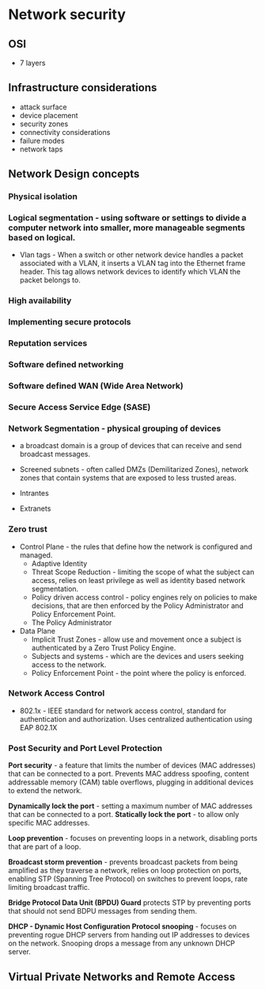 # Network security

## OSI

- 7 layers

## Infrastructure considerations

- attack surface
- device placement
- security zones
- connectivity considerations
- failure modes
- network taps

## Network Design concepts

### Physical isolation

### Logical segmentation - using software or settings to divide a computer network into smaller, more manageable segments based on logical.

- Vlan tags - When a switch or other network device handles a packet associated with a VLAN, it inserts a VLAN tag into the Ethernet frame header. This tag allows network devices to identify which VLAN the packet belongs to.

### High availability

### Implementing secure protocols

### Reputation services

### Software defined networking

### Software defined WAN (Wide Area Network)

### Secure Access Service Edge (SASE)

### Network Segmentation - physical grouping of devices

- a broadcast domain is a group of devices that can receive and send broadcast messages.

- Screened subnets - often called DMZs (Demilitarized Zones), network zones that contain systems that are exposed to less trusted areas.
- Intrantes
- Extranets

### Zero trust

- Control Plane - the rules that define how the network is configured and managed.
  - Adaptive Identity
  - Threat Scope Reduction - limiting the scope of what the subject can access, relies on least privilege as well as identity based network segmentation.
  - Policy driven access control - policy engines rely on policies to make decisions, that are then enforced by the Policy Administrator and Policy Enforcement Point.
  - The Policy Administrator
- Data Plane
  - Implicit Trust Zones - allow use and movement once a subject is authenticated by a Zero Trust Policy Engine.
  - Subjects and systems - which are the devices and users seeking access to the network.
  - Policy Enforcement Point - the point where the policy is enforced.

### Network Access Control

- 802.1x - IEEE standard for network access control, standard for authentication and authorization. Uses centralized authentication using EAP 802.1X

### Post Security and Port Level Protection

**Port security** - a feature that limits the number of devices (MAC addresses) that can be connected to a port. Prevents MAC address spoofing, content addressable memory (CAM) table overflows, plugging in additional devices to extend the network.

**Dynamically lock the port** - setting a maximum number of MAC addresses that can be connected to a port.
**Statically lock the port** - to allow only specific MAC addresses.

**Loop prevention** - focuses on preventing loops in a network, disabling ports that are part of a loop.

**Broadcast storm prevention** - prevents broadcast packets from being amplified as they traverse a network, relies on loop protection on ports, enabling STP (Spanning Tree Protocol) on switches to prevent loops, rate limiting broadcast traffic.

**Bridge Protocol Data Unit (BPDU) Guard** protects STP by preventing ports that should not send BDPU messages from sending them.

**DHCP - Dynamic Host Configuration Protocol snooping** - focuses on preventing rogue DHCP servers from handing out IP addresses to devices on the network. Snooping drops a message from any unknown DHCP server.

## Virtual Private Networks and Remote Access

